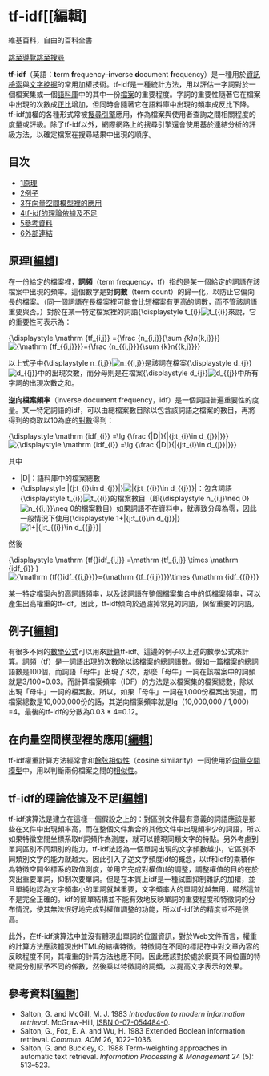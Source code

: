 # tf-idf[[編輯]

維基百科，自由的百科全書

[跳至導覽](https://zh.wikipedia.org/wiki/Tf-idf#mw-head)[跳至搜尋](https://zh.wikipedia.org/wiki/Tf-idf#searchInput)

**tf-idf**（英語：**t**erm **f**requency–**i**nverse **d**ocument **f**requency）是一種用於[資訊檢索](https://zh.wikipedia.org/wiki/%E8%B3%87%E8%A8%8A%E6%AA%A2%E7%B4%A2 "資訊檢索")與[文字挖掘](https://zh.wikipedia.org/wiki/%E6%96%87%E6%9C%AC%E6%8C%96%E6%8E%98 "文字挖掘")的常用加權技術。tf-idf是一種統計方法，用以評估一字詞對於一個檔案集或一個[語料庫](https://zh.wikipedia.org/wiki/%E8%AA%9E%E6%96%99%E5%BA%AB "語料庫")中的其中一份[檔案](https://zh.wikipedia.org/wiki/%E6%96%87%E4%BB%B6 "檔案")的重要程度。字詞的重要性隨著它在檔案中出現的次數成[正比](https://zh.wikipedia.org/wiki/%E6%AD%A3%E6%AF%94 "正比")增加，但同時會隨著它在語料庫中出現的頻率成反比下降。tf-idf加權的各種形式常被[搜尋引擎](https://zh.wikipedia.org/wiki/%E6%90%9C%E7%B4%A2%E5%BC%95%E6%93%8E "搜尋引擎")應用，作為檔案與使用者查詢之間相關程度的度量或評級。除了tf-idf以外，網際網路上的搜尋引擎還會使用基於連結分析的評級方法，以確定檔案在搜尋結果中出現的順序。

## 目次

-   [1原理](https://zh.wikipedia.org/wiki/Tf-idf#%E5%8E%9F%E7%90%86)
-   [2例子](https://zh.wikipedia.org/wiki/Tf-idf#%E4%BE%8B%E5%AD%90)
-   [3在向量空間模型裡的應用](https://zh.wikipedia.org/wiki/Tf-idf#%E5%9C%A8%E5%90%91%E9%87%8F%E7%A9%BA%E9%96%93%E6%A8%A1%E5%9E%8B%E8%A3%A1%E7%9A%84%E6%87%89%E7%94%A8)
-   [4tf-idf的理論依據及不足](https://zh.wikipedia.org/wiki/Tf-idf#tf-idf%E7%9A%84%E7%90%86%E8%AE%BA%E4%BE%9D%E6%8D%AE%E5%8F%8A%E4%B8%8D%E8%B6%B3)
-   [5參考資料](https://zh.wikipedia.org/wiki/Tf-idf#%E5%8F%83%E8%80%83%E8%B3%87%E6%96%99)
-   [6外部連結](https://zh.wikipedia.org/wiki/Tf-idf#%E5%A4%96%E9%83%A8%E9%80%A3%E7%B5%90)

## 原理[[編輯](https://zh.wikipedia.org/w/index.php?title=Tf-idf&action=edit&section=1 "編輯章節：原理")]

在一份給定的檔案裡，**詞頻**（term frequency，tf）指的是某一個給定的詞語在該檔案中出現的頻率。這個數字是對**詞數**（term count）的歸一化，以防止它偏向長的檔案。（同一個詞語在長檔案裡可能會比短檔案有更高的詞數，而不管該詞語重要與否。）對於在某一特定檔案裡的詞語{\displaystyle t_{i}}![t_{{i}}](https://wikimedia.org/api/rest_v1/media/math/render/svg/8b61e3d4d909be4a19c9a554a301684232f59e5a)來說，它的重要性可表示為：

{\displaystyle \mathrm {tf_{i,j}} ={\frac {n_{i,j}}{\sum _{k}n_{k,j}}}}![{\mathrm  {tf_{{i,j}}}}={\frac  {n_{{i,j}}}{\sum _{k}n_{{k,j}}}}](https://wikimedia.org/api/rest_v1/media/math/render/svg/05f25eceb713717766dd0b8ef4fd7d4a2f1a7a30)

以上式子中{\displaystyle n_{i,j}}![n_{{i,j}}](https://wikimedia.org/api/rest_v1/media/math/render/svg/292ee1f4999efc9a7938840c62ea763f9489ddd7)是該詞在檔案{\displaystyle d_{j}}![d_{{j}}](https://wikimedia.org/api/rest_v1/media/math/render/svg/3fa3426b07cfa37c76382ddbecfb4c880889657f)中的出現次數，而分母則是在檔案{\displaystyle d_{j}}![d_{{j}}](https://wikimedia.org/api/rest_v1/media/math/render/svg/3fa3426b07cfa37c76382ddbecfb4c880889657f)中所有字詞的出現次數之和。

**逆向檔案頻率**（inverse document frequency，idf）是一個詞語普遍重要性的度量。某一特定詞語的idf，可以由總檔案數目除以包含該詞語之檔案的數目，再將得到的商取以10為底的[對數](https://zh.wikipedia.org/wiki/%E5%B0%8D%E6%95%B8 "對數")得到：

{\displaystyle \mathrm {idf_{i}} =\lg {\frac {|D|}{|\{j:t_{i}\in d_{j}\}|}}}![{\displaystyle \mathrm {idf_{i}} =\lg {\frac {|D|}{|\{j:t_{i}\in d_{j}\}|}}}](https://wikimedia.org/api/rest_v1/media/math/render/svg/a04206a294aef6302438c1f0281a32d55eb17755)

其中

-   |D|：語料庫中的檔案總數
-   {\displaystyle |\{j:t_{i}\in d_{j}\}|}![|\{j:t_{{i}}\in d_{{j}}\}|](https://wikimedia.org/api/rest_v1/media/math/render/svg/84bc20901276fa6a1c4c679205c5771d608553b2)：包含詞語{\displaystyle t_{i}}![t_{{i}}](https://wikimedia.org/api/rest_v1/media/math/render/svg/8b61e3d4d909be4a19c9a554a301684232f59e5a)的檔案數目（即{\displaystyle n_{i,j}\neq 0}![n_{{i,j}}\neq 0](https://wikimedia.org/api/rest_v1/media/math/render/svg/466698d7cd0e5e8a1ed60f6570a45dd8686f5c64)的檔案數目）如果詞語不在資料中，就導致分母為零，因此一般情況下使用{\displaystyle 1+|\{j:t_{i}\in d_{j}\}|}![1+|\{j:t_{{i}}\in d_{{j}}\}|](https://wikimedia.org/api/rest_v1/media/math/render/svg/7686335bc9835f6f3c5fb6403e9857bc7f0aa7e7)

然後

{\displaystyle \mathrm {tf{}idf_{i,j}} =\mathrm {tf_{i,j}} \times \mathrm {idf_{i}} }![{\mathrm  {tf{}idf_{{i,j}}}}={\mathrm  {tf_{{i,j}}}}\times {\mathrm  {idf_{{i}}}}](https://wikimedia.org/api/rest_v1/media/math/render/svg/252332a1e2cbaa57b804bb09e6a3690358e26927)

某一特定檔案內的高詞語頻率，以及該詞語在整個檔案集合中的低檔案頻率，可以產生出高權重的tf-idf。因此，tf-idf傾向於過濾掉常見的詞語，保留重要的詞語。

## 例子[[編輯](https://zh.wikipedia.org/w/index.php?title=Tf-idf&action=edit&section=2 "編輯章節：例子")]

有很多不同的[數學公式](https://zh.wikipedia.org/wiki/%E6%95%B0%E5%AD%A6%E5%85%AC%E5%BC%8F "數學公式")可以用來[計算](https://zh.wikipedia.org/wiki/%E8%A8%88%E7%AE%97 "計算")tf-idf。這邊的例子以上述的數學公式來計算。詞頻（tf）是一詞語出現的次數除以該檔案的總詞語數。假如一篇檔案的總詞語數是100個，而詞語「母牛」出現了3次，那麼「母牛」一詞在該檔案中的詞頻就是3/100=0.03。而計算檔案頻率（IDF）的方法是以檔案集的檔案總數，除以出現「母牛」一詞的檔案數。所以，如果「母牛」一詞在1,000份檔案出現過，而檔案總數是10,000,000份的話，其逆向檔案頻率就是lg（10,000,000 / 1,000）=4。最後的tf-idf的分數為0.03 * 4=0.12。

## 在向量空間模型裡的應用[[編輯](https://zh.wikipedia.org/w/index.php?title=Tf-idf&action=edit&section=3 "編輯章節：在向量空間模型裡的應用")]

tf-idf權重計算方法經常會和[餘弦相似性](https://zh.wikipedia.org/wiki/%E4%BD%99%E5%BC%A6%E7%9B%B8%E4%BC%BC%E6%80%A7 "餘弦相似性")（cosine similarity）一同使用於[向量空間模型](https://zh.wikipedia.org/wiki/%E5%90%91%E9%87%8F%E7%A9%BA%E9%96%93%E6%A8%A1%E5%9E%8B "向量空間模型")中，用以判斷兩份檔案之間的[相似性](https://zh.wikipedia.org/w/index.php?title=%E7%9B%B8%E4%BC%BC%E6%80%A7&action=edit&redlink=1 "相似性（頁面不存在）")。

## tf-idf的理論依據及不足[[編輯](https://zh.wikipedia.org/w/index.php?title=Tf-idf&action=edit&section=4 "編輯章節：tf-idf的理論依據及不足")]

tf-idf演算法是建立在這樣一個假設之上的：對區別文件最有意義的詞語應該是那些在文件中出現頻率高，而在整個文件集合的其他文件中出現頻率少的詞語，所以如果特徵空間坐標系取tf詞頻作為測度，就可以體現同類文字的特點。另外考慮到單詞區別不同類別的能力，tf-idf法認為一個單詞出現的文字頻數越小，它區別不同類別文字的能力就越大。因此引入了逆文字頻度idf的概念，以tf和idf的乘積作為特徵空間坐標系的取值測度，並用它完成對權值tf的調整，調整權值的目的在於突出重要單詞，抑制次要單詞。但是在本質上idf是一種試圖抑制雜訊的加權，並且單純地認為文字頻率小的單詞就越重要，文字頻率大的單詞就越無用，顯然這並不是完全正確的。idf的簡單結構並不能有效地反映單詞的重要程度和特徵詞的分布情況，使其無法很好地完成對權值調整的功能，所以tf-idf法的精度並不是很高。

此外，在tf-idf演算法中並沒有體現出單詞的位置資訊，對於Web文件而言，權重的計算方法應該體現出HTML的結構特徵。特徵詞在不同的標記符中對文章內容的反映程度不同，其權重的計算方法也應不同。因此應該對於處於網頁不同位置的特徵詞分別賦予不同的係數，然後乘以特徵詞的詞頻，以提高文字表示的效果。

## 參考資料[[編輯](https://zh.wikipedia.org/w/index.php?title=Tf-idf&action=edit&section=5 "編輯章節：參考資料")]

-   Salton, G. and McGill, M. J. 1983 _Introduction to modern information retrieval_. McGraw-Hill, [ISBN 0-07-054484-0](https://zh.wikipedia.org/wiki/Special:%E7%BD%91%E7%BB%9C%E4%B9%A6%E6%BA%90/0070544840).
-   Salton, G., Fox, E. A. and Wu, H. 1983 Extended Boolean information retrieval. _Commun. ACM_ 26, 1022–1036.
-   Salton, G. and Buckley, C. 1988 Term-weighting approaches in automatic text retrieval. _Information Processing & Management_ 24 (5): 513–523.